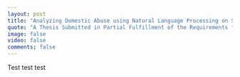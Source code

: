```yaml
---
layout: post
title: "Analyzing Domestic Abuse using Natural Language Processing on Social Media Data"
quote: "A Thesis Submitted in Partial Fulfillment of the Requirements for the Degree of Master of Science in Computer Engineering"
image: false
video: false
comments: false
---
```


Test test test